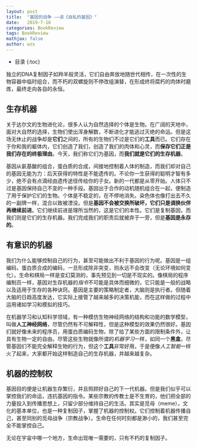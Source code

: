 ```yaml
---
layout: post
title:  "基因的战争 ——读《自私的基因》"
date:   2019-7-18
categories: BookReview
tags: BookReview
mathjax: false
author: wzx
---
```


- 目录
{:toc}

独立的DNA复制因子如羚羊般灵活，它们自由奔放地随世代相传，在一次性的生物容器中临时组合，而不朽的双螺旋则不停改组演替，在形成终将腐朽的肉体时磨炼，最终走向各自的永恒。




## 生存机器
关于达尔文的生物进化论，很多人认为自然选择的个体是生物。在广阔的天地中，面对大自然的选择，生物们使出浑身解数，不断进化才能逃过灭绝的命运。但是这场无休止的战争却是**它们**之间的，所有的生物们不过是它们的**工具**而已。它们存在于你和我的躯体内，它们创造了我们，创造了我们的肉体和心灵，而**保存它们正是我们存在的终极理由**。今天，我们称它们为基因，而**我们就是它们的生存机器**。

基因从氨基酸的组合，蛋白质的合成，间接地控制着人体的制造，而我们却对自己的基因无能为力：后天获得的特性是不能遗传的。不论你一生获得的聪明才智有多少，绝不会有点滴经由遗传途径传给你的子女。新的一代都是从零开始。人体只不过是基因保持自己不变的一种手段。基因出于合作的动机随机组合在一起，便制造了用于保护它们的生物。个体是不稳定的，在不停地消失。染色体也像打出去不久的一副牌一样，混合以致被湮没。但是**基因不会被交换所破坏，它们只是调换伙伴再继续前进**。它们继续前进是理所当然的，这是它们的本性。它们是复制基因，而我们则是它们的生存机器。我们完成我们的职责后就被弃于一旁，但是**基因是永存的**。

## 有意识的机器
我们为什么能够控制自己的行为，甚至可能做出不利于基因的行为呢。基因是一组编码，蛋白质合成的编码，一旦形成除非突变，则永远不会改变（无论环境如何变化）。生命和棋局一样是变幻莫测的，事先预见到一切是不现实的。像棋局的程序编制员一样，基因对生存机器的*指令*不可能是具体而细微的，它只能是一般的战略以及适用于生存的各种诀窍。基因是主要的策略制定者，大脑则是执行者。但随着大脑的日趋高度发达，它实际上接管了越来越多的决策机能，而在这样做的过程中运用诸如学习和模拟的技巧。

在机器学习和认知科学领域，有一种模仿生物神经网络的结构和功能的数学模型，叫做**人工神经网络**，尽管仍然有不可解释性，但是这种模型的效果仍然很好。基因们就好像未来的程序员，用蛋白质编码生物，除了给了某些方面的限制条件外，让具有生物一定的自由。尽管这些生物就像所谓的*机器学习*一样，如同一个**黑盒**，尽管基因们不能完全解释生物的行为，但这个**工具**非常好用，于是便像*人工智能*一样火了起来，大家都开始这样制造自己的生存机器，并越来越复杂。

## 机器的控制权
基因目的便是让机器生存繁衍，并且照顾好自己的下一代机器。但是我们似乎可以掌控我们的命运，违抗基因的指令。某些宗教的传教士是不生育的，他们把全部的力量投入到传播思想上，只留少部分维持自己的生活。其实是觅母（meme），文化的基本单位，也是一种复制因子，掌握了机器的控制权。它们控制着机器传播自己，甚至同别的觅母战争（宗教战争）。生命在任何时刻都是渺小的，我们甚至完全不能掌控自己。

无论在宇宙中哪一个地方，生命出现唯一需要的，只有不朽的复制因子。
